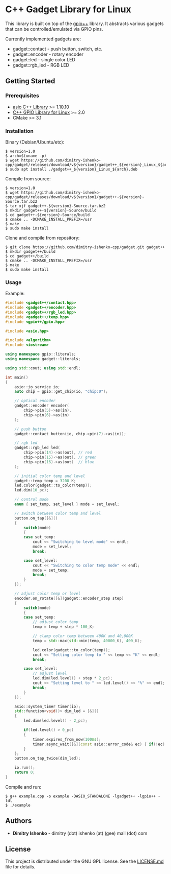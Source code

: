 # C++ Gadget Library for Linux

This library is built on top of the [gpio++](https://github.com/dimitry-ishenko-cpp/gpio) library. It abstracts various gadgets that can be controlled/emulated via GPIO pins.

Currently implemented gadgets are:
* gadget::contact - push button, switch, etc.
* gadget::encoder - rotary encoder
* gadget::led - single color LED
* gadget::rgb_led - RGB LED

## Getting Started

### Prerequisites

* [asio C++ Library](https://think-async.com/) >= 1.10.10
* [C++ GPIO Library for Linux](https://github.com/dimitry-ishenko-cpp/gpio) >= 2.0
* CMake >= 3.1

### Installation

Binary (Debian/Ubuntu/etc):
```console
$ version=1.0
$ arch=$(uname -p)
$ wget https://github.com/dimitry-ishenko-cpp/gadget/releases/download/v${version}/gadget++_${version}_Linux_${arch}.deb
$ sudo apt install ./gadget++_${version}_Linux_${arch}.deb
```

Compile from source:
```console
$ version=1.0
$ wget https://github.com/dimitry-ishenko-cpp/gadget/releases/download/v${version}/gadget++-${version}-Source.tar.bz2
$ tar xjf gadget++-${version}-Source.tar.bz2
$ mkdir gadget++-${version}-Source/build
$ cd gadget++-${version}-Source/build
$ cmake .. -DCMAKE_INSTALL_PREFIX=/usr
$ make
$ sudo make install
```

Clone and compile from repository:
```console
$ git clone https://github.com/dimitry-ishenko-cpp/gadget.git gadget++
$ mkdir gadget++/build
$ cd gadget++/build
$ cmake .. -DCMAKE_INSTALL_PREFIX=/usr
$ make
$ sudo make install
```

### Usage

Example:
```cpp
#include <gadget++/contact.hpp>
#include <gadget++/encoder.hpp>
#include <gadget++/rgb_led.hpp>
#include <gadget++/temp.hpp>
#include <gpio++/gpio.hpp>

#include <asio.hpp>

#include <algorithm>
#include <iostream>

using namespace gpio::literals;
using namespace gadget::literals;

using std::cout; using std::endl;

int main()
{
    asio::io_service io;
    auto chip = gpio::get_chip(io, "chip:0");

    // optical encoder
    gadget::encoder encoder(
        chip->pin(5)->as(in),
        chip->pin(6)->as(in)
    );

    // push button
    gadget::contact button(io, chip->pin(7)->as(in));

    // rgb led
    gadget::rgb_led led(
        chip->pin(14)->as(out), // red
        chip->pin(15)->as(out), // green
        chip->pin(16)->as(out)  // blue
    );

    // initial color temp and level
    gadget::temp temp = 3200_K;
    led.color(gadget::to_color(temp));
    led.dim(10_pc);

    // control mode
    enum { set_temp, set_level } mode = set_level;

    // switch between color temp and level
    button.on_tap([&]()
    {
        switch(mode)
        {
        case set_temp:
            cout << "Switching to level mode" << endl;
            mode = set_level;
            break;

        case set_level:
            cout << "Switching to color temp mode" << endl;
            mode = set_temp;
            break;
        }
    });

    // adjust color temp or level
    encoder.on_rotate([&](gadget::encoder_step step)
    {
        switch(mode)
        {
        case set_temp:
            // adjust color temp
            temp = temp + step * 100_K;

            // clamp color temp between 400K and 40,000K
            temp = std::max(std::min(temp, 40000_K), 400_K);

            led.color(gadget::to_color(temp));
            cout << "Setting color temp to " << temp << "K" << endl;
            break;

        case set_level:
            // adjust level
            led.dim(led.level() + step * 2_pc);
            cout << "Setting level to " << led.level() << "%" << endl;
            break;
        }
    });

    asio::system_timer timer(io);
    std::function<void()> dim_led = [&]()
    {
        led.dim(led.level() - 2_pc);

        if(led.level() > 0_pc)
        {
            timer.expires_from_now(100ms);
            timer.async_wait([&](const asio::error_code& ec) { if(!ec) dim_led(); });
        }
    };
    button.on_tap_twice(dim_led);

    io.run();
    return 0;
}
```

Compile and run:
```console
$ g++ example.cpp -o example -DASIO_STANDALONE -lgadget++ -lgpio++ -ldl
$ ./example
```

## Authors

* **Dimitry Ishenko** - dimitry (dot) ishenko (at) (gee) mail (dot) com

## License

This project is distributed under the GNU GPL license. See the
[LICENSE.md](LICENSE.md) file for details.

